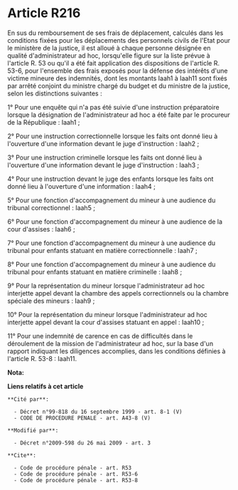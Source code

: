 # Article R216

En sus du remboursement de ses frais de déplacement, calculés dans les conditions fixées pour les déplacements des personnels
civils de l'Etat pour le ministère de la justice, il est alloué à chaque personne désignée en qualité d'administrateur ad
hoc, lorsqu'elle figure sur la liste prévue à l'article R. 53 ou qu'il a été fait application des dispositions de l'article
R. 53-6, pour l'ensemble des frais exposés pour la défense des intérêts d'une victime mineure des indemnités, dont les
montants Iaah1 à Iaah11 sont fixés par arrêté conjoint du ministre chargé du budget et du ministre de la justice, selon les
distinctions suivantes : 

1° Pour une enquête qui n'a pas été suivie d'une instruction préparatoire lorsque la désignation de l'administrateur ad hoc a
été faite par le procureur de la République : Iaah1 ; 

2° Pour une instruction correctionnelle lorsque les faits ont donné lieu à l'ouverture d'une information devant le juge
d'instruction : Iaah2 ; 

3° Pour une instruction criminelle lorsque les faits ont donné lieu à l'ouverture d'une information devant le juge
d'instruction : Iaah3 ; 

4° Pour une instruction devant le juge des enfants lorsque les faits ont donné lieu à l'ouverture d'une information :
Iaah4 ; 

5° Pour une fonction d'accompagnement du mineur à une audience du tribunal correctionnel : Iaah5 ; 

6° Pour une fonction d'accompagnement du mineur à une audience de la cour d'assises : Iaah6 ; 

7° Pour une fonction d'accompagnement du mineur à une audience du tribunal pour enfants statuant en matière correctionnelle :
Iaah7 ; 

8° Pour une fonction d'accompagnement du mineur à une audience du tribunal pour enfants statuant en matière criminelle :
Iaah8 ; 

9° Pour la représentation du mineur lorsque l'administrateur ad hoc interjette appel devant la chambre des appels
correctionnels ou la chambre spéciale des mineurs : Iaah9 ; 

10° Pour la représentation du mineur lorsque l'administrateur ad hoc interjette appel devant la cour d'assises statuant en
appel : Iaah10 ; 

11° Pour une indemnité de carence en cas de difficultés dans le déroulement de la mission de l'administrateur ad hoc, sur la
base d'un rapport indiquant les diligences accomplies, dans les conditions définies à l'article R. 53-8 : Iaah11.

**Nota:**



**Liens relatifs à cet article**

	**Cité par**:

	  - Décret n°99-818 du 16 septembre 1999 - art. 8-1 (V)
	  - CODE DE PROCEDURE PENALE - art. A43-8 (V)

	**Modifié par**:

	  - Décret n°2009-598 du 26 mai 2009 - art. 3

	**Cite**:

	  - Code de procédure pénale - art. R53
	  - Code de procédure pénale - art. R53-6
	  - Code de procédure pénale - art. R53-8
